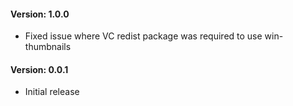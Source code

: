 #### Version: 1.0.0
- Fixed issue where VC redist package was required to use win-thumbnails 

#### Version: 0.0.1
- Initial release
